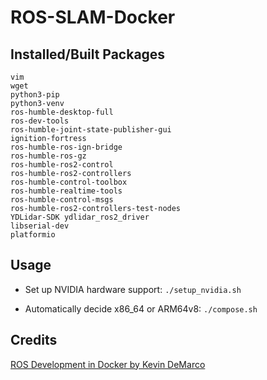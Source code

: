 # ROS-SLAM-Docker

## Installed/Built Packages

```
vim
wget
python3-pip
python3-venv
ros-humble-desktop-full 
ros-dev-tools
ros-humble-joint-state-publisher-gui
ignition-fortress
ros-humble-ros-ign-bridge
ros-humble-ros-gz
ros-humble-ros2-control
ros-humble-ros2-controllers
ros-humble-control-toolbox
ros-humble-realtime-tools
ros-humble-control-msgs
ros-humble-ros2-controllers-test-nodes
YDLidar-SDK ydlidar_ros2_driver
libserial-dev
platformio
```

## Usage

- Set up NVIDIA hardware support: `./setup_nvidia.sh`

- Automatically decide x86_64 or ARM64v8: `./compose.sh`

## Credits

[ROS Development in Docker by Kevin DeMarco](https://www.kevindemarco.com/ros/docker/docker-compose/robotics/programming/development/2022/12/28/ros-docker.html)
